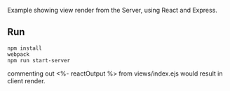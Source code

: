 Example showing view render from the Server, using React and Express.

## Run
```
npm install
webpack
npm run start-server

```

commenting out <%- reactOutput %> from views/index.ejs would result in client render.
